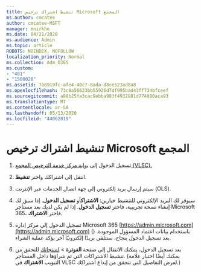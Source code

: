 ```yaml
---
title: تنشيط اشتراك ترخيص Microsoft المجمع
ms.author: cmcatee
author: cmcatee-MSFT
manager: mnirkhe
ms.date: 04/21/2020
ms.audience: Admin
ms.topic: article
ROBOTS: NOINDEX, NOFOLLOW
localization_priority: Normal
ms.collection: Adm_O365
ms.custom:
- "481"
- "1500028"
ms.assetid: 7a6919fc-afe4-40c7-8ada-d8ce523ad8a8
ms.openlocfilehash: 73c8a56623bb55926d7df995bad43ff734bfceef
ms.sourcegitcommit: a98b25fa3cac9ebba983f4932881d774880aca93
ms.translationtype: MT
ms.contentlocale: ar-SA
ms.lasthandoff: 05/13/2020
ms.locfileid: "44062019"
---
```

# <a name="activating-a-microsoft-volume-license-subscription"></a>تنشيط اشتراك ترخيص Microsoft المجمع

1. تسجيل الدخول إلى [بوابة مركز خدمة الترخيص المجمع (VLSC).](https://go.microsoft.com/fwlink/p/?LinkId=329762)

2. انتقل إلى اشتراكك واختر **تنشيط**.

3. سيتم إرسال بريد إلكتروني إلى جهة اتصال الخدمات عبر الإنترنت (OLS).

4. سيوفر لك البريد الإلكتروني للتنشيط خيارين: **الاشتراك**أو **تسجيل الدخول**. إذا سبق لك إنشاء نسخة تجريبية، فاختر **تسجيل الدخول**. إذا لم يكن لديك بعد مستأجر Microsoft 365، فاختر **الاشتراك**.

5. تسجيل الدخول إلى مركز إدارة Microsoft 365 [https://admin.microsoft.com](https://admin.microsoft.com) () باستخدام بيانات اعتماد المسؤول الموجودة. بعد تسجيل الدخول بنجاح، ستتلقى بريدًا إلكترونيًا آخر يؤكد عملية الشراء.

6. بعد تسجيل الدخول، يمكنك الانتقال إلى صفحة **الفوترة** \> [لمنتجاتك](https://go.microsoft.com/fwlink/p/?linkid=842054) للتحقق من تنشيط الاشتراكات التي تم شراؤها داخل المستأجر. (يمكنك أيضًا اختيار علامة التبويب **الاشتراك** في VLSC لعرض التفاصيل التي تتحقق من إيداع اشتراكك.)
